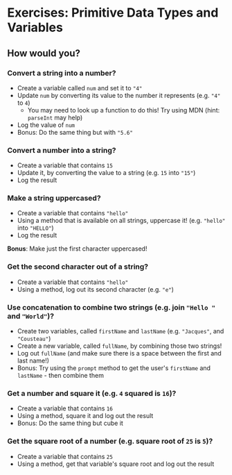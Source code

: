 # Exercises: Primitive Data Types and Variables

## How would you?

### Convert a string into a number?

- Create a variable called `num` and set it to `"4"`
- Update `num` by converting its value to the number it represents (e.g. `"4"` to `4`)
  - You may need to look up a function to do this! Try using MDN (hint: `parseInt` may help)
- Log the value of `num`
- Bonus: Do the same thing but with `"5.6"`

### Convert a number into a string?

- Create a variable that contains `15`
- Update it, by converting the value to a string (e.g. `15` into `"15"`)
- Log the result

### Make a string uppercased?

- Create a variable that contains `"hello"`
- Using a method that is available on all strings, uppercase it! (e.g. `"hello"` into `"HELLO"`)
- Log the result

**Bonus**: Make just the first character uppercased!

### Get the second character out of a string?

- Create a variable that contains `"hello"`
- Using a method, log out its second character (e.g. `"e"`)

### Use concatenation to combine two strings (e.g. join `"Hello "` and `"World"`)?

- Create two variables, called `firstName` and `lastName` (e.g. `"Jacques"`, and `"Cousteau"`)
- Create a new variable, called `fullName`, by combining those two strings!
- Log out `fullName` (and make sure there is a space between the first and last name!)
- Bonus: Try using the `prompt` method to get the user's `firstName` and `lastName` - then combine them

### Get a number and square it (e.g. `4` squared is `16`)?

- Create a variable that contains `16`
- Using a method, square it and log out the result
- Bonus: Do the same thing but cube it

### Get the square root of a number (e.g. square root of `25` is `5`)?

- Create a variable that contains `25`
- Using a method, get that variable's square root and log out the result
